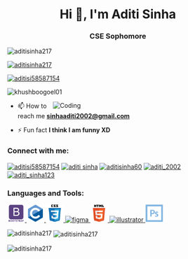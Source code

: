<h1 align="center">Hi 👋, I'm Aditi Sinha</h1>
<h3 align="center">CSE Sophomore</h3>

<p align="left"> <img src="https://komarev.com/ghpvc/?username=aditisinha217&label=Profile%20views&color=0e75b6&style=flat" alt="aditisinha217" /> </p>

<p align="left"> <a href="https://github.com/ryo-ma/github-profile-trophy"><img src="https://github-profile-trophy.vercel.app/?username=aditisinha217" alt="aditisinha217" /></a> </p>

<p align="left"> <a href="https://twitter.com/aditisi58587154" target="blank"><img src="https://img.shields.io/twitter/follow/aditisi58587154?logo=twitter&style=for-the-badge" alt="aditisi58587154" /></a> </p>
<p align="left"> <img src="https://komarev.com/ghpvc/?username=khushboogoel01&label=Profile%20views&color=129e00&style=plastic" alt="khushboogoel01" /> </p>
<img align="right" alt="Coding" width="400" src="https://cdn.dribbble.com/users/2646423/screenshots/5507196/computer.gif">


- 📫 How to reach me **sinhaaditi2002@gmail.com**

- ⚡ Fun fact **I think I am funny XD**

<h3 align="left">Connect with me:</h3>
<p align="left">
<a href="https://twitter.com/aditisi58587154" target="blank"><img align="center" src="https://raw.githubusercontent.com/rahuldkjain/github-profile-readme-generator/master/src/images/icons/Social/twitter.svg" alt="aditisi58587154" height="30" width="40" /></a>
<a href="https://linkedin.com/in/aditi sinha" target="blank"><img align="center" src="https://raw.githubusercontent.com/rahuldkjain/github-profile-readme-generator/master/src/images/icons/Social/linked-in-alt.svg" alt="aditi sinha" height="30" width="40" /></a>
<a href="https://instagram.com/aditisinha60" target="blank"><img align="center" src="https://raw.githubusercontent.com/rahuldkjain/github-profile-readme-generator/master/src/images/icons/Social/instagram.svg" alt="aditisinha60" height="30" width="40" /></a>
<a href="https://www.codechef.com/users/aditi_2002" target="blank"><img align="center" src="https://cdn.jsdelivr.net/npm/simple-icons@3.1.0/icons/codechef.svg" alt="aditi_2002" height="30" width="40" /></a>
<a href="https://www.leetcode.com/aditi_sinha123" target="blank"><img align="center" src="https://raw.githubusercontent.com/rahuldkjain/github-profile-readme-generator/master/src/images/icons/Social/leet-code.svg" alt="aditi_sinha123" height="30" width="40" /></a>
</p>

<h3 align="left">Languages and Tools:</h3>
<p align="left"> <a href="https://getbootstrap.com" target="_blank" rel="noreferrer"> <img src="https://raw.githubusercontent.com/devicons/devicon/master/icons/bootstrap/bootstrap-plain-wordmark.svg" alt="bootstrap" width="40" height="40"/> </a> <a href="https://www.cprogramming.com/" target="_blank" rel="noreferrer"> <img src="https://raw.githubusercontent.com/devicons/devicon/master/icons/c/c-original.svg" alt="c" width="40" height="40"/> </a> <a href="https://www.w3schools.com/css/" target="_blank" rel="noreferrer"> <img src="https://raw.githubusercontent.com/devicons/devicon/master/icons/css3/css3-original-wordmark.svg" alt="css3" width="40" height="40"/> </a> <a href="https://www.figma.com/" target="_blank" rel="noreferrer"> <img src="https://www.vectorlogo.zone/logos/figma/figma-icon.svg" alt="figma" width="40" height="40"/> </a> <a href="https://www.w3.org/html/" target="_blank" rel="noreferrer"> <img src="https://raw.githubusercontent.com/devicons/devicon/master/icons/html5/html5-original-wordmark.svg" alt="html5" width="40" height="40"/> </a> <a href="https://www.adobe.com/in/products/illustrator.html" target="_blank" rel="noreferrer"> <img src="https://www.vectorlogo.zone/logos/adobe_illustrator/adobe_illustrator-icon.svg" alt="illustrator" width="40" height="40"/> </a> <a href="https://www.photoshop.com/en" target="_blank" rel="noreferrer"> <img src="https://raw.githubusercontent.com/devicons/devicon/master/icons/photoshop/photoshop-line.svg" alt="photoshop" width="40" height="40"/> </a> </p>



<p><img align="left" src="https://github-readme-stats.vercel.app/api/top-langs?username=aditisinha217&show_icons=true&locale=en&layout=compact" alt="aditisinha217" /></p>

<p>&nbsp;<img align="center" src="https://github-readme-stats.vercel.app/api?username=aditisinha217&show_icons=true&locale=en" alt="aditisinha217" /></p>

<p><img align="center" src="https://github-readme-streak-stats.herokuapp.com/?user=aditisinha217&" alt="aditisinha217" /></p>
